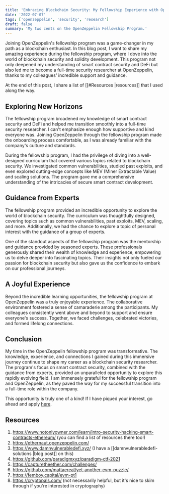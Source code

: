 ```yaml
---
title: 'Embracing Blockchain Security: My Fellowship Experience with OpenZeppelin'
date: '2022-07-07'
tags: ['openzeppelin', 'security', 'research']
draft: false
summary: 'My two cents on the OpenZeppelin Fellowship Program.'
---
```


Joining OpenZeppelin's fellowship program was a game-changer in my path as a blockchain enthusiast. In this blog post, I want to share my amazing experience during the fellowship program, where I dove into the world of blockchain security and solidity development. This program not only deepened my understanding of smart contract security and DeFi but also led me to become a full-time security researcher at OpenZeppelin, thanks to my colleagues' incredible support and guidance.

At the end of this post, I share a list of [[#Resources |resources]] that I used along the way.

## Exploring New Horizons

The fellowship program broadened my knowledge of smart contract security and DeFi and helped me transition smoothly into a full-time security researcher. I can't emphasize enough how supportive and kind everyone was. Joining OpenZeppelin through the fellowship program made the onboarding process comfortable, as I was already familiar with the company's culture and standards.

During the fellowship program, I had the privilege of diving into a well-designed curriculum that covered various topics related to blockchain security. We investigated common vulnerabilities, studied past exploits, and even explored cutting-edge concepts like MEV (Miner Extractable Value) and scaling solutions. The program gave me a comprehensive understanding of the intricacies of secure smart contract development.

## Guidance from Experts

The fellowship program provided an incredible opportunity to explore the world of blockchain security. The curriculum was thoughtfully designed, covering topics such as common vulnerabilities, past exploits, MEV, scaling, and more. Additionally, we had the chance to explore a topic of personal interest with the guidance of a group of experts.

One of the standout aspects of the fellowship program was the mentorship and guidance provided by seasoned experts. These professionals generously shared their wealth of knowledge and experience, empowering us to delve deeper into fascinating topics. Their insights not only fueled our passion for blockchain security but also gave us the confidence to embark on our professional journeys.

## A Joyful Experience

Beyond the incredible learning opportunities, the fellowship program at OpenZeppelin was a truly enjoyable experience. The collaborative environment fostered a sense of camaraderie among the participants. My colleagues consistently went above and beyond to support and ensure everyone's success. Together, we faced challenges, celebrated victories, and formed lifelong connections.

## Conclusion

My time in the OpenZeppelin fellowship program was transformative. The knowledge, experience, and connections I gained during this immersive journey continue to shape my career as a blockchain security researcher. The program's focus on smart contract security, combined with the guidance from experts, provided an unparalleled opportunity to explore this rapidly evolving field. I am immensely grateful for the fellowship program and OpenZeppelin, as they paved the way for my successful transition into a full-time role within the company.

This opportunity is truly one of a kind! If I have piqued your interest, go ahead and apply [here](https://www.openzeppelin.com/jobs/opening?gh_jid=5670297003&gh_src=e81d79463us).

## Resources

1. https://www.notonlyowner.com/learn/intro-security-hacking-smart-contracts-ethereum/ (you can find a list of resources there too!)
2. https://ethernaut.openzeppelin.com/
3. https://www.damnvulnerabledefi.xyz/ (I have a [[damnvulnerabledefi-solutions |blog post]] on this)
4. https://github.com/paradigmxyz/paradigm-ctf-2021
5. https://capturetheether.com/challenges/
6. https://github.com/mattaereal/yet-another-evm-puzzle/
7. https://femboy.capital/evm-pt1
8. https://cryptopals.com/ (not necessarily helpful, but it's nice to skim through if you're interested in cryptography)
